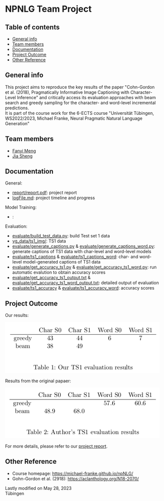 # NPNLG Team Project

## Table of contents
* [General info](#general-info)
* [Team members](#team-members)
* [Documentation](#documentation)
* [Project Outcome](#project-outcome)
* [Other Reference](#other-reference)

## General info
This project aims to reproduce the key results of the paper "Cohn-Gordon et al. (2018), Pragmatically Informative Image Captioning with Character-Level Inference" and critically access its evaluation approaches with beam search and greedy sampling for the character- and word-level incremental predictions.   
It is part of the course work for the 6-ECTS course "Universität Tübingen, WS2022/2023, Michael Franke, Neural Pragmatic Natural Language Generation"

## Team members
- [Fanyi Meng](https://github.com/Meng3www)
- [Jia Sheng](https://github.com/jiasheng1100)

## Documentation
General:
- [report/report.pdf](https://github.com/Meng3www/PPlusPlus/blob/main/report/report.pdf): project report
- [logFile.md](https://github.com/Meng3www/PPlusPlus/blob/main/logFile.md): project timeline and progress

Model Training:
- [](): 

Evaluation:
- [evaluate/build_test_data.py](https://github.com/Meng3www/PPlusPlus/blob/main/evaluate/build_test_data.py): build Test set 1 data
- [vg_data/ts1_img/](https://github.com/Meng3www/PPlusPlus/tree/main/vg_data/ts1_img): TS1 data
- [evaluate/generate_captions.py](https://github.com/Meng3www/PPlusPlus/blob/main/evaluate/generate_captions.py) & [evaluate/generate_captions_word.py](https://github.com/Meng3www/PPlusPlus/blob/main/evaluate/generate_captions_word.py): generate captions of TS1 data with char-level and word-level models
- [evaluate/ts1_captions](https://github.com/Meng3www/PPlusPlus/blob/main/evaluate/ts1_captions) & [evaluate/ts1_captions_word](https://github.com/Meng3www/PPlusPlus/blob/main/evaluate/ts1_captions_word): char- and word-level model-generated captions of TS1 data
- [evaluate/get_accuracy_ts1.py](https://github.com/Meng3www/PPlusPlus/blob/main/evaluate/get_accuracy_ts1.py) & [evaluate/get_accuracy_ts1_word.py](https://github.com/Meng3www/PPlusPlus/blob/main/evaluate/get_accuracy_ts1_word.py): run automatic evalution to obtain accuracy scores
- [evaluate/get_accuracy_ts1_output.txt](https://github.com/Meng3www/PPlusPlus/blob/main/evaluate/get_accuracy_ts1_output.txt) & [evaluate/get_accuracy_ts1_word_output.txt](https://github.com/Meng3www/PPlusPlus/blob/main/evaluate/get_accuracy_ts1_word_output.txt): detailed output of evaluation
- [evaluate/ts1_accuracy](https://github.com/Meng3www/PPlusPlus/blob/main/evaluate/ts1_accuracy) & [evaluate/ts1_accuracy_word](https://github.com/Meng3www/PPlusPlus/blob/main/evaluate/ts1_accuracy_word): accuracy scores	


## Project Outcome
Our results:

![table1](report/table1.png)

Results from the original papaer:

![table2](report/table2.png)

For more details, please refer to our [project report](https://github.com/Meng3www/PPlusPlus/blob/main/report/report.pdf).

## Other Reference
- Course homepage: https://michael-franke.github.io/npNLG/
- Gohn-Gordon et al. (2918): https://aclanthology.org/N18-2070/


Lastly modified on May 28, 2023\
Tübingen

